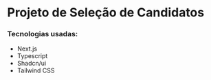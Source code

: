 # Projeto de Seleção de Candidatos

### Tecnologias usadas:

- Next.js
- Typescript
- Shadcn/ui
- Tailwind CSS
